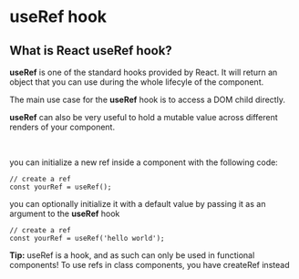 <h1>useRef hook</h1>
<h2>What is React useRef hook?</h2>
<p><b>useRef</b> is one of the standard hooks provided by React. It will return an object that you can use during the whole lifecyle of the component.</p>
<p>The main use case for the <b>useRef</b> hook is to access a DOM child directly.</p>
<p><b>useRef</b> can also be very useful to hold a mutable value across different renders of your component.</p>
<br/>
<p>you can initialize a new ref inside a component with the following code:</p>

```
// create a ref
const yourRef = useRef();
```

<p>you can optionally initialize it with a default value by passing it as an argument to the <b>useRef</b> hook</p>

```
// create a ref
const yourRef = useRef('hello world');
```

<p><b>Tip:</b> useRef is a hook, and as such can only be used in functional components! To use refs in class components, you have createRef instead</p>
